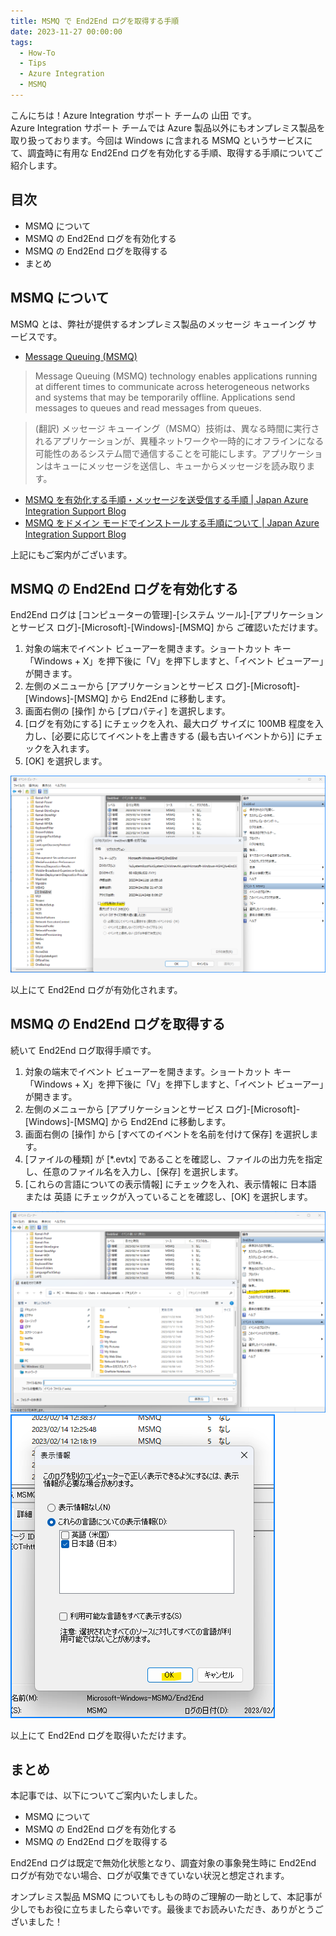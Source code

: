 ```yaml
---
title: MSMQ で End2End ログを取得する手順
date: 2023-11-27 00:00:00
tags:
  - How-To
  - Tips
  - Azure Integration
  - MSMQ 
---
```


こんにちは！Azure Integration サポート チームの 山田 です。  
Azure Integration サポート チームでは Azure 製品以外にもオンプレミス製品を取り扱っております。今回は Windows に含まれる MSMQ というサービスにて、調査時に有用な End2End ログを有効化する手順、取得する手順についてご紹介します。

<!-- more -->

## 目次
- MSMQ について
- MSMQ の End2End ログを有効化する
- MSMQ の End2End ログを取得する
- まとめ

## MSMQ について

MSMQ とは、弊社が提供するオンプレミス製品のメッセージ キューイング サービスです。
- [Message Queuing (MSMQ)](https://docs.microsoft.com/en-us/previous-versions/windows/desktop/legacy/ms711472(v=vs.85))

> Message Queuing (MSMQ) technology enables applications running at different times to communicate across heterogeneous networks and systems that may be temporarily offline. Applications send messages to queues and read messages from queues. 

> (翻訳) メッセージ キューイング（MSMQ）技術は、異なる時間に実行されるアプリケーションが、異種ネットワークや一時的にオフラインになる可能性のあるシステム間で通信することを可能にします。アプリケーションはキューにメッセージを送信し、キューからメッセージを読み取ります。

- [MSMQ を有効化する手順・メッセージを送受信する手順 | Japan Azure Integration Support Blog](https://jpazinteg.github.io/blog/MSMQ/MsmqCheckInstall/)
- [MSMQ をドメイン モードでインストールする手順について | Japan Azure Integration Support Blog](https://jpazinteg.github.io/blog/MSMQ/MsmqCleanInstall/) 

上記にもご案内がございます。


## MSMQ の End2End ログを有効化する

End2End ログは [コンピューターの管理]-[システム ツール]-[アプリケーションとサービス ログ]-[Microsoft]-[Windows]-[MSMQ] から ご確認いただけます。

1. 対象の端末でイベント ビューアーを開きます。ショートカット キー「Windows + X」を押下後に「V」を押下しますと、「イベント ビューアー」が開きます。
2. 左側のメニューから [アプリケーションとサービス ログ]-[Microsoft]-[Windows]-[MSMQ] から End2End に移動します。
3. 画面右側の [操作] から [プロパティ] を選択します。
4. [ログを有効にする] にチェックを入れ、最大ログ サイズに 100MB 程度を入力し、[必要に応じてイベントを上書きする (最も古いイベントから)] にチェックを入れます。
5. [OK] を選択します。

![](./MsmqEnd2Endlog/MsmqEnd2Endlog-1.png)

以上にて End2End ログが有効化されます。


## MSMQ の End2End ログを取得する

続いて End2End ログ取得手順です。

1. 対象の端末でイベント ビューアーを開きます。ショートカット キー「Windows + X」を押下後に「V」を押下しますと、「イベント ビューアー」が開きます。
2. 左側のメニューから [アプリケーションとサービス ログ]-[Microsoft]-[Windows]-[MSMQ] から End2End に移動します。
3. 画面右側の [操作] から [すべてのイベントを名前を付けて保存] を選択します。
4. [ファイルの種類] が [*.evtx] であることを確認し、ファイルの出力先を指定し、任意のファイル名を入力し、[保存] を選択します。
5. [これらの言語についての表示情報] にチェックを入れ、表示情報に 日本語 または 英語 にチェックが入っていることを確認し、[OK] を選択します。

![](./MsmqEnd2Endlog/MsmqEnd2Endlog-2.png)
![](./MsmqEnd2Endlog/MsmqEnd2Endlog-3.png)

以上にて End2End ログを取得いただけます。


## まとめ

本記事では、以下についてご案内いたしました。

- MSMQ について
- MSMQ の End2End ログを有効化する
- MSMQ の End2End ログを取得する

End2End ログは既定で無効化状態となり、調査対象の事象発生時に End2End ログが有効でない場合、ログが収集できていない状況と想定されます。

オンプレミス製品 MSMQ についてもしもの時のご理解の一助として、本記事が少しでもお役に立ちましたら幸いです。最後までお読みいただき、ありがとうございました！

